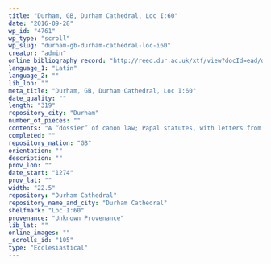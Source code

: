 ```yaml
---
title: "Durham, GB, Durham Cathedral, Loc I:60"
date: "2016-09-28"
wp_id: "4761"
wp_type: "scroll"
wp_slug: "durham-gb-durham-cathedral-loc-i60"
creator: "admin"
online_bibliography_record: "http://reed.dur.ac.uk/xtf/view?docId=ead/dcd/dcdlocel.xml#qxj-40"
language_1: "Latin"
language_2: ""
lib_lon: ""
meta_title: "Durham, GB, Durham Cathedral, Loc I:60"
date_quality: ""
length: "319"
repository_city: "Durham"
number_of_pieces: ""
contents: "A “dossier” of canon law; Papal statutes, with letters from Michael [VIII Palaeologus], emperor of Byzantium, to Pope Gregory [X], re the Council of Lyon and discussions about the union of the Greek and Roman churches."
completed: ""
repository_nation: "GB"
orientation: ""
description: ""
prov_lon: ""
date_start: "1274"
prov_lat: ""
width: "22.5"
repository: "Durham Cathedral"
repository_name_and_city: "Durham Cathedral"
shelfmark: "Loc I:60"
provenance: "Unknown Provenance"
lib_lat: ""
online_images: ""
_scrolls_id: "105"
type: "Ecclesiastical"
---
```



